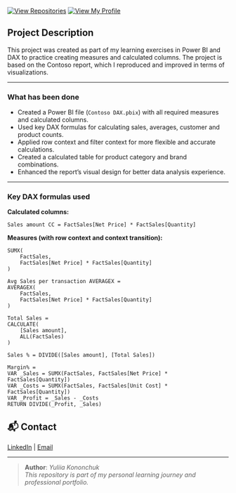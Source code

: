 [![View Repositories](https://img.shields.io/badge/View-My_Repositories-blue?logo=GitHub)](https://github.com/Yulia-Momotyuk?tab=repositories)
[![View My Profile](https://img.shields.io/badge/View-My_Profile-green?logo=GitHub)](https://github.com/Yulia-Momotyuk)
## Project Description 

This project was created as part of my learning exercises in Power BI and DAX to practice creating measures and calculated columns. The project is based on the Contoso report, which I reproduced and improved in terms of visualizations.

---

### What has been done
- Created a Power BI file (`Contoso DAX.pbix`) with all required measures and calculated columns.
- Used key DAX formulas for calculating sales, averages, customer and product counts.
- Applied row context and filter context for more flexible and accurate calculations.
- Created a calculated table for product category and brand combinations.
- Enhanced the report’s visual design for better data analysis experience.

---

### Key DAX formulas used
**Calculated columns:**
```
Sales amount CC = FactSales[Net Price] * FactSales[Quantity]
```
**Measures (with row context and context transition):**
```Sales amount = 
SUMX(
    FactSales,
    FactSales[Net Price] * FactSales[Quantity]
)

Avg Sales per transaction AVERAGEX = 
AVERAGEX(
    FactSales,
    FactSales[Net Price] * FactSales[Quantity]
)

Total Sales = 
CALCULATE(
    [Sales amount],
    ALL(FactSales)
)

Sales % = DIVIDE([Sales amount], [Total Sales])

Margin% = 
VAR _Sales = SUMX(FactSales, FactSales[Net Price] * FactSales[Quantity])
VAR _Costs = SUMX(FactSales, FactSales[Unit Cost] * FactSales[Quantity])
VAR _Profit = _Sales - _Costs
RETURN DIVIDE(_Profit, _Sales)
```

## 📬 Contact

[LinkedIn](https://www.linkedin.com/in/yuliia-kononchuk-78913633b/) | [Email](mailto:kononchuk.yuliia@gmail.com)

---
> **Author**: _Yuliia Kononchuk_  
> _This repository is part of my personal learning journey and professional portfolio._ 


